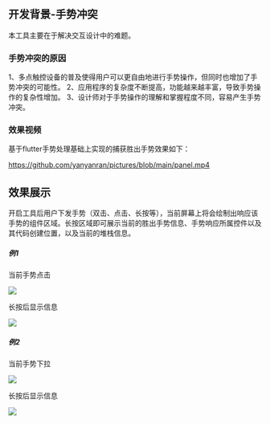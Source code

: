 ## 开发背景-手势冲突

本工具主要在于解决交互设计中的难题。



### 手势冲突的原因

1、多点触控设备的普及使得用户可以更自由地进行手势操作，但同时也增加了手势冲突的可能性。
2、应用程序的复杂度不断提高，功能越来越丰富，导致手势操作的复杂性增加。
3、设计师对于手势操作的理解和掌握程度不同，容易产生手势冲突。



### 效果视频

基于flutter手势处理基础上实现的捕获胜出手势效果如下：

https://github.com/yanyanran/pictures/blob/main/panel.mp4



## 效果展示

开启工具后用户下发手势（双击、点击、长按等），当前屏幕上将会绘制出响应该手势的组件区域。长按区域即可展示当前的胜出手势信息、手势响应所属控件以及其代码创建位置，以及当前的堆栈信息。

##### 例1

当前手势点击

![](https://github.com/yanyanran/pictures/blob/main/tap1.jpg?raw=true)

长按后显示信息

![](https://github.com/yanyanran/pictures/blob/main/tap2.jpg?raw=true)

##### 例2

当前手势下拉

![](https://github.com/yanyanran/pictures/blob/main/long1.jpg?raw=true)

长按后显示信息

![](https://github.com/yanyanran/pictures/blob/main/long2.jpg?raw=true)

